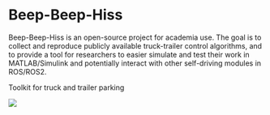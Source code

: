 # Beep-Beep-Hiss

Beep-Beep-Hiss is an open-source project for academia use. The goal is to collect and reproduce publicly available truck-trailer control algorithms, and to provide a tool for researchers to easier simulate and test their work in MATLAB/Simulink and potentially interact with other self-driving modules in ROS/ROS2.

Toolkit for truck and trailer parking

![](./misc/learningViaADP.gif)
